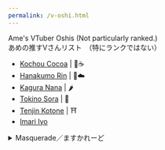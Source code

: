 ```yaml
---
permalink: /v-oshi.html
---
```


Ame's VTuber Oshis (Not particularly ranked.)   
あめの推すVさんリスト　（特にランクではない）

- [Kochou Cocoa](https://twitter.com/kochoucocoa?s=21) | 🦋☕
- [Hanakumo Rin](https://twitter.com/hanakumo_rin?s=21) | 🌺☁️
- [Kagura Nana](https://twitter.com/nana_kaguraaa) | 🌶️
- [Tokino Sora](https://twitter.com/tokino_sora) | 🐻
- [Tenjin Kotone](https://twitter.com/kotonegami) | ⛩
- [Imari Iyo](https://twitter.com/imari_iyo)

<details>
  <summary>Masquerade／ますかれーど</summary>   
  
- [Tenshi Nano](https://twitter.com/angelnano1004?s=21) | 💙
- [Yumemiya Alice](https://twitter.com/aliceyume1126?s=21) | 🃏
- [Momose Meru](https://twitter.com/momose_meruu?s=21) | 🍑💞
  
  </details>
